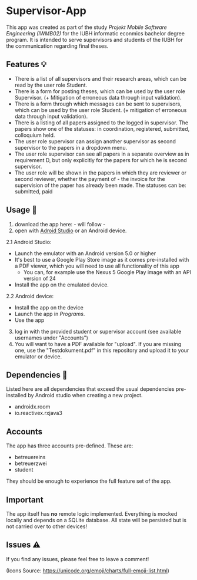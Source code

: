 # Supervisor-App

This app was created as part of the study *Projekt Mobile Software Engineering (IWMB02)* for the IUBH informatic econmics bachelor degree program. It is intended to serve supervisors and students of the IUBH for the communication regarding final theses.

## Features 💡

- There is a list of all supervisors and their research areas, which can be read by the user role Student.
- There is a form for posting theses, which can be used by the user role Supervisor. (+ Mitigation of erroneous data through input validation).
- There is a form through which messages can be sent to supervisors, which can be used by the user role Student. (+ mitigation of erroneous data through input validation).
- There is a listing of all papers assigned to the logged in supervisor. The papers show one of the statuses: in coordination, registered, submitted, colloquium held.
- The user role supervisor can assign another supervisor as second supervisor to the papers in a dropdown menu.
- The user role supervisor can see all papers in a separate overview as in requirement D, but only explicitly for the papers for which he is second supervisor.
- The user role will be shown in the papers in which they are reviewer or second reviewer, whether the payment of - the invoice for the supervision of the paper has already been made. The statuses can be: submitted, paid

## Usage 🔧

1. download the app here: - will follow -
2. open with [Adroid Studio](https://developer.android.com/studio?hl=de&gclid=CjwKCAjwoduRBhA4EiwACL5RPzPoqmVauzQiHXuMqgo9KJwbawVOsrknG0Obk6y5k1NOHb8nQkjXIhoCiQYQAvD_BwE&gclsrc=aw.ds) or an Android device.

2.1 Android Studio:
- Launch the emulator with an Android version 5.0 or higher
- It's best to use a Google Play Store image as it comes pre-installed with a PDF viewer, which you will need to use all functionality of this app
  - You can, for example use the Nexus 5 Google Play image with an API version of 24
- Install the app on the emulated device.

2.2 Android device:
- Install the app on the device
- Launch the app in *Programs*.
- Use the app

3. log in with the provided student or supervisor account (see available usernames under "Accounts")
4. You will want to have a PDF available for "upload". If you are missing one, use the "Testdokument.pdf" in this repository and upload it to your emulator or device.

## Dependencies 🔗

Listed here are all dependencies that exceed the usual dependencies pre-installed
by Android studio when creating a new project.

- androidx.room
- io.reactivex.rxjava3

## Accounts

The app has three accounts pre-defined. These are:

- betreuereins
- betreuerzwei
- student

They should be enough to experience the full feature set of the app.

## Important

The app itself has **no** remote logic implemented. Everything is mocked
locally and depends on a SQLite database. All state will be persisted but
is not carried over to other devices!

## Issues ⚠

If you find any issues, please feel free to leave a comment!

(Icons Source: https://unicode.org/emoji/charts/full-emoji-list.html)
